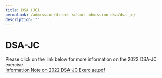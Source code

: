 ```yaml
---
title: DSA (JC)
permalink: /admission/direct-school-admission-dsa/dsa-jc/
description: ""
---
```

# **DSA-JC**

Please click on the link below for more information on the 2022 DSA-JC exercise.     
[Information Note on 2022 DSA-JC Exercise.pdf](/files/Admission/DSA%20JC/Information%20Note%20on%202022%20DSA-JC%20Exercise.pdf)